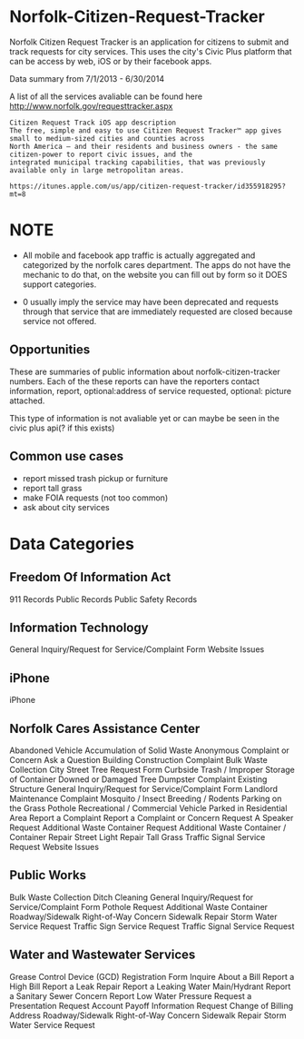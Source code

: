Norfolk-Citizen-Request-Tracker
=====
Norfolk Citizen Request Tracker is an application for citizens to submit and track requests for city services. This uses the city's Civic Plus platform that can be access by web, iOS or by their facebook apps.

Data summary from 7/1/2013 - 6/30/2014

A list of all the services avaliable can be found here http://www.norfolk.gov/requesttracker.aspx

```
Citizen Request Track iOS app description
The free, simple and easy to use Citizen Request Tracker™ app gives small to medium-sized cities and counties across
North America – and their residents and business owners - the same citizen-power to report civic issues, and the
integrated municipal tracking capabilities, that was previously available only in large metropolitan areas.

https://itunes.apple.com/us/app/citizen-request-tracker/id355918295?mt=8

```

NOTE
===
* All mobile and facebook app traffic is actually aggregated and categorized by the norfolk cares department. The apps do not have the mechanic to do that, on the website you can fill out by form so it DOES support categories.

* 0 usually imply the service may have been deprecated and requests through that service that are immediately requested are closed because service not offered. 

Opportunities
---
These are summaries of public information about norfolk-citizen-tracker numbers. Each of the these reports can have the reporters contact information, report, optional:address of service requested, optional: picture attached.

This type of information is not avaliable yet or can maybe be seen in the civic plus api(? if this exists)

Common use cases
---
* report missed trash pickup or furniture
* report tall grass
* make FOIA requests (not too common)
* ask about city services

Data Categories
====
Freedom Of Information Act
---
911 Records
Public Records
Public Safety Records


Information Technology
---
General Inquiry/Request for Service/Complaint Form
Website Issues

iPhone
---
iPhone

Norfolk Cares Assistance Center
---
Abandoned Vehicle
Accumulation of Solid Waste
Anonymous Complaint or Concern
Ask a Question
Building Construction Complaint
Bulk Waste Collection
City Street Tree Request Form
Curbside Trash / Improper Storage of Container
Downed or Damaged Tree
Dumpster Complaint
Existing Structure
General Inquiry/Request for Service/Complaint Form
Landlord Maintenance Complaint
Mosquito / Insect Breeding / Rodents
Parking on the Grass
Pothole
Recreational / Commercial Vehicle Parked in Residential Area
Report a Complaint
Report a Complaint or Concern
Request A Speaker
Request Additional Waste Container
Request Additional Waste Container / Container Repair
Street Light Repair
Tall Grass
Traffic Signal Service Request
Website Issues

Public Works
---
Bulk Waste Collection
Ditch Cleaning
General Inquiry/Request for Service/Complaint Form
Pothole
Request Additional Waste Container
Roadway/Sidewalk Right-of-Way Concern
Sidewalk Repair
Storm Water Service Request
Traffic Sign Service Request
Traffic Signal Service Request

Water and Wastewater Services
---
Grease Control Device (GCD) Registration Form
Inquire About a Bill
Report a High Bill
Report a Leak Repair
Report a Leaking Water Main/Hydrant
Report a Sanitary Sewer Concern
Report Low Water Pressure
Request a Presentation
Request Account Payoff Information
Request Change of Billing Address
Roadway/Sidewalk Right-of-Way Concern
Sidewalk Repair
Storm Water Service Request
